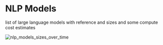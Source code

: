 # NLP Models
list of large language models with reference and sizes and some compute cost estimates

![nlp_models_sizes_over_time](https://user-images.githubusercontent.com/3612026/169650389-e8e0ec77-e0d7-4928-b42b-5af3a9295db6.svg)

